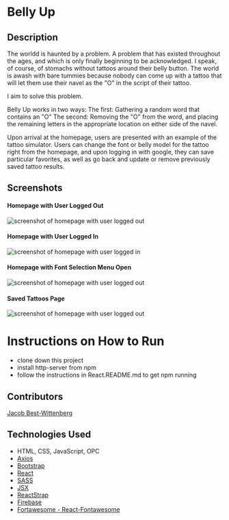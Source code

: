# Belly Up

## Description
> 
The worldd is haunted by a problem. A problem that has existed throughout the ages, and which is only finally beginning to be acknowledged.
I speak, of course, of stomachs without tattoos around their belly button. The world is awash with bare tummies because nobody can come up with a tattoo that will let them use their navel as the "O" in the script of their tattoo.

I aim to solve this problem.

Belly Up works in two ways:
The first: Gathering a random word that contains an "O"
The second: Removing the "O" from the word, and placing the remaining letters in the appropriate location on either side of the navel.

Upon arrival at the homepage, users are presented with an example of the tattoo simulator. Users can change the font or belly model for the tattoo right from the homepage, and upon logging in with google, they can save particular favorites, as well as go back and update or remove previously saved tattoo results.

## Screenshots

#### Homepage with User Logged Out
![screenshot of homepage with user logged out]()


#### Homepage with User Logged In
![screenshot of homepage with user logged in]()


#### Homepage with Font Selection Menu Open
![screenshot of homepage with user logged out]()


#### Saved Tattoos Page
![screenshot of homepage with user logged out]()

# Instructions on How to Run
* clone down this project
* install http-server from npm
* follow the instructions in React.README.md to get npm running

## Contributors
[Jacob Best-Wittenberg](https://jacob-bw.dev/)

## Technologies Used
* HTML, CSS, JavaScript, OPC
* [Axios](https://github.com/axios/axios)
* [Bootstrap](https://getbootstrap.com/docs/4.3/getting-started/introduction/)
* [React](https://reactjs.org/)
* [SASS](https://sass-lang.com/documentation)
* [JSX](https://reactjs.org/docs/introducing-jsx.html)
* [ReactStrap](https://reactstrap.github.io/)
* [Firebase](https://firebase.google.com/)
* [Fortawesome - React-Fontawesome](https://github.com/FortAwesome/react-fontawesome)

## 